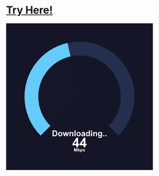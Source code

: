 # [Try Here!](https://academy.cs.cmu.edu/sharing/deepSkyBlueAlligator1364)
![](cs-academy-canvas.png "Preview Image")
